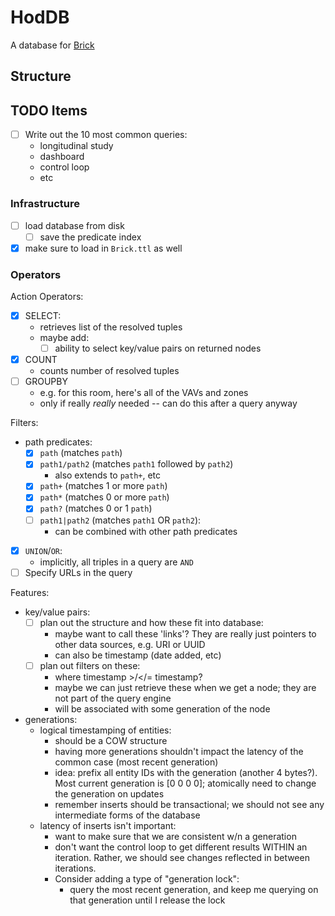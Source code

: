 # HodDB

A database for [Brick](http://brickschema.org/)

## Structure

## TODO Items

- [ ] Write out the 10 most common queries:
    - longitudinal study
    - dashboard
    - control loop
    - etc

### Infrastructure

- [ ] load database from disk
    - [ ] save the predicate index
- [x] make sure to load in `Brick.ttl` as well

### Operators

Action Operators:
- [x] SELECT:
    - retrieves list of the resolved tuples
    - maybe add:
        - [ ] ability to select key/value pairs on returned nodes
- [x] COUNT
    - counts number of resolved tuples
- [ ] GROUPBY
    - e.g. for this room, here's all of the VAVs and zones
    - only if really *really* needed -- can do this after a query anyway


Filters:
- path predicates:
    - [X] `path` (matches `path`)
    - [X] `path1/path2` (matches `path1` followed by `path2`)
        - also extends to `path+`, etc
    - [X] `path+` (matches 1 or more `path`)
    - [X] `path*` (matches 0 or more `path`)
    - [X] `path?` (matches 0 or 1 `path`)
    - [ ] `path1|path2` (matches `path1` OR `path2`):
        - can be combined with other path predicates
- [X] `UNION`/`OR`:
    - implicitly, all triples in a query are `AND`
- [ ] Specify URLs in the query

Features:
- key/value pairs:
    - [ ] plan out the structure and how these fit into database:
        - maybe want to call these 'links'? They are really just pointers
          to other data sources, e.g. URI or UUID
        - can also be timestamp (date added, etc)
    - [ ] plan out filters on these:
        - where timestamp >/</= timestamp?
        - maybe we can just retrieve these when we get a node; they are not part of
          the query engine
        - will be associated with some generation of the node
- generations:
    - logical timestamping of entities:
        - should be a COW structure
        - having more generations shouldn't impact the latency of the common
          case (most recent generation)
        - idea: prefix all entity IDs with the generation (another 4 bytes?). Most current
          generation is [0 0 0 0]; atomically need to change the generation on updates
        - remember inserts should be transactional; we should not see any intermediate forms
          of the database
    - latency of inserts isn't important:
        - want to make sure that we are consistent w/n a generation
        - don't want the control loop to get different results WITHIN an iteration. Rather,
          we should see changes reflected in between iterations.
        - Consider adding a type of "generation lock":
            - query the most recent generation, and keep me querying on that generation
              until I release the lock
